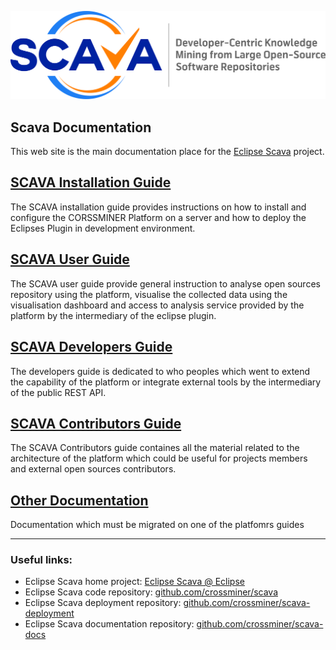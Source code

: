 ![SCAVA Project](scava-header.jpg)
## Scava Documentation

This web site is the main documentation place for the [Eclipse Scava](https://projects.eclipse.org/projects/technology.scava) project.

## [SCAVA Installation Guide](installation-guide/index.md)
The SCAVA installation guide provides instructions on how to install and configure the CORSSMINER Platform on a server and how to deploy the Eclipses Plugin in development environment. 

## [SCAVA User Guide](user-guide/index.md)
The SCAVA user guide provide general instruction to analyse open sources repository using the platform, visualise the collected data using the visualisation dashboard and access to analysis service provided by the platform by the intermediary of the eclipse plugin.

## [SCAVA Developers Guide](developers-guide/index.md)
The developers guide is dedicated to who peoples which went to extend the capability of the platform or integrate external tools by the intermediary of the public REST API.

## [SCAVA Contributors Guide](contributors-guide/index.md)
The SCAVA Contributors guide containes all the material related to the architecture of the platform which could be useful for projects members and external open sources contributors.

## [Other Documentation](others/index.md)
Documentation which must be migrated on one of the platfomrs guides


---



### Useful links:

* Eclipse Scava home project: [Eclipse Scava @ Eclipse](https://projects.eclipse.org/projects/technology.scava)
* Eclipse Scava code repository: [github.com/crossminer/scava](https://github.com/crossminer/scava)
* Eclipse Scava deployment repository: [github.com/crossminer/scava-deployment](https://github.com/crossminer/scava-deployment)
* Eclipse Scava documentation repository: [github.com/crossminer/scava-docs](https://github.com/crossminer/scava-docs)

